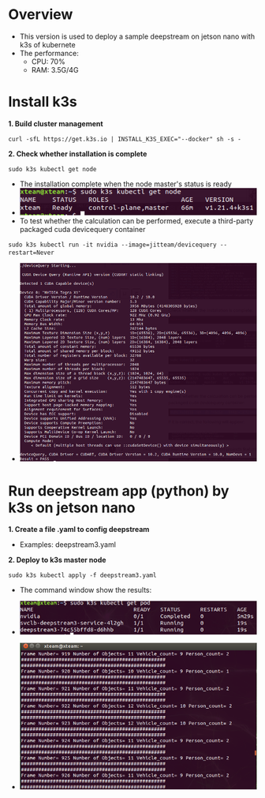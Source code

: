 # Overview

- This version is used to deploy a sample deepstream on jetson nano with k3s of kubernete 
- The performance:
    - CPU: 70%
    - RAM: 3.5G/4G

# Install k3s

**1. Build cluster management**

```
curl -sfL https://get.k3s.io | INSTALL_K3S_EXEC="--docker" sh -s -

```
**2. Check whether installation is complete**
```
sudo k3s kubectl get node

```
- The installation complete when the node master's status is ready
- ![](images/node_ready.png)
- To test whether the calculation can be performed, execute a third-party packaged cuda devicequery container
```
sudo k3s kubectl run -it nvidia --image=jitteam/devicequery --restart=Never

```
- ![](images/test.png)

# Run deepstream app (python) by k3s on jetson nano

**1. Create a file .yaml to config deepstream**
- Examples: deepstream3.yaml

**2. Deploy to k3s master node**

```
sudo k3s kubectl apply -f deepstream3.yaml

```

- The command window show the results:

- ![](images/pod.png)
- ![](images/results.png)
